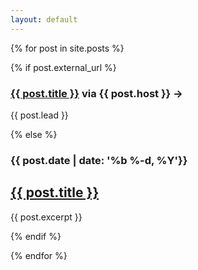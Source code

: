 ```yaml
---
layout: default
---
```


{% for post in site.posts %}

{% if post.external_url %}

<h3><a href="{{ post.external_url }}">{{ post.title }}</a> via {{ post.host }} &#8594;</h3>
<p>{{ post.lead }}</p>

{% else %}

<h3><time datetime="{{ post.date | date_to_xmlschema }}">{{ post.date | date: '%b %-d, %Y'}}</time></h3>
<h2><a href="{{ post.url }}">{{ post.title }}</a></h2>
<p>{{ post.excerpt }}</p>

{% endif %}

{% endfor %}
